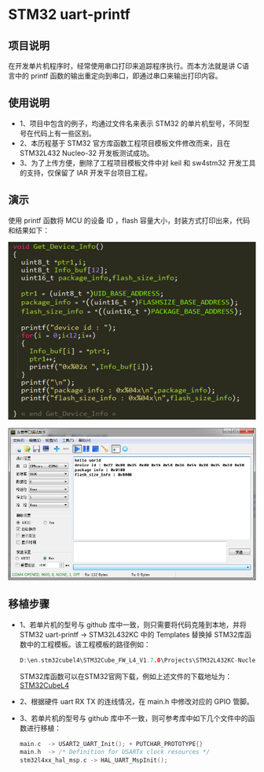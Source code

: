 # STM32 uart-printf

## 项目说明

在开发单片机程序时，经常使用串口打印来追踪程序执行。而本方法就是讲 C语言中的 printf 函数的输出重定向到串口，即通过串口来输出打印内容。

## 使用说明

- 1、项目中包含的例子，均通过文件名来表示 STM32 的单片机型号，不同型号在代码上有一些区别。
- 2、本历程基于 STM32 官方库函数工程项目模板文件修改而来，且在 STM32L432 Nucleo-32 开发板测试成功。
- 3、为了上传方便，删除了工程项目模板文件中对 keil 和 sw4stm32 开发工具的支持，仅保留了 IAR 开发平台项目工程。

## 演示

使用 printf 函数将 MCU 的设备 ID ，flash 容量大小，封装方式打印出来，代码和结果如下：

![uart-printf](https://github.com/cyang812/STM32-uart-printf/raw/master/code.png)

![uart-printf](https://github.com/cyang812/STM32-uart-printf/raw/master/DEMO.png)


## 移植步骤

- 1、若单片机的型号与 github 库中一致，则只需要将代码克隆到本地，并将 STM32 uart-printf -> STM32L432KC 中的 Templates 替换掉 STM32库函数中的工程模板。该工程模板的路径例如：
    ```c
    D:\en.stm32cubel4\STM32Cube_FW_L4_V1.7.0\Projects\STM32L432KC-Nucleo\Templates
    ```
    STM32库函数可以在STM32官网下载，例如上述文件的下载地址为：
    [STM32CubeL4](http://www.st.com/content/st_com/en/products/embedded-software/mcus-embedded-software/stm32-embedded-software/stm32cube-embedded-software/stm32cubel4.html)

- 2、根据硬件 uart RX TX 的连线情况，在 main.h 中修改对应的 GPIO 管脚。

- 3、若单片机的型号与 github 库中不一致，则可参考库中如下几个文件中的函数进行移植：
    ```c
    main.c  -> USART2_UART_Init(); + PUTCHAR_PROTOTYPE{}
    main.h  -> /* Definition for USARTx clock resources */
    stm32l4xx_hal_msp.c -> HAL_UART_MspInit();
    ```
